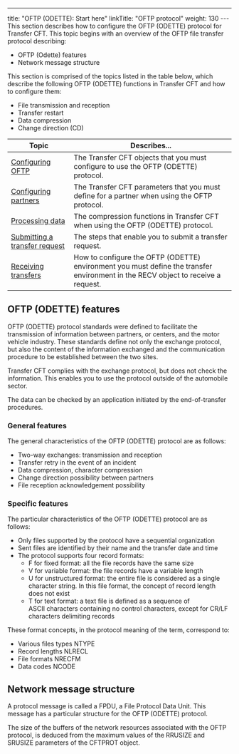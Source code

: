 ---
title: "OFTP  (ODETTE): Start here"
linkTitle: "OFTP protocol"
weight: 130
---This section describes how to configure the OFTP (ODETTE) protocol for
Transfer CFT. This topic begins
with an overview of the OFTP file transfer protocol describing:

- OFTP
    (Odette) features
- Network
    message structure

This section is comprised of the topics listed in the table below, which
describe the following OFTP (ODETTE) functions in Transfer CFT and how
to configure them:

- File transmission
    and reception
- Transfer restart
- Data compression
- Change direction (CD)


| Topic  | Describes...  |
| --- | --- |
| [Configuring OFTP](configuring_odette) | The Transfer CFT objects that you must configure to use the OFTP (ODETTE) protocol. |
| [Configuring partners](cftpart_parameters) | The Transfer CFT parameters that you must define for a partner when using the OFTP protocol. |
| [Processing data](processing_data) | The compression functions in Transfer CFT when using the OFTP (ODETTE) protocol. |
| [Submitting a transfer request](submitting_a_transfer_request) | The steps that enable you to submit a transfer request. |
| [Receiving transfers](receiving_transfers) | How to configure the OFTP (ODETTE) environment you must define the transfer environment in the RECV object to receive a request. |


<span id="About_OFTP"></span><span id="OFTP__ODETTE__features"></span>

## OFTP (ODETTE) features

OFTP (ODETTE) protocol standards were defined to facilitate the transmission
of information between partners, or centers, and the motor vehicle industry.
These standards define not only the exchange protocol, but also the content
of the information exchanged and the communication procedure to be established
between the two sites.

Transfer CFT complies with the exchange protocol, but does not check
the information. This enables you to use the protocol outside of the automobile
sector.

The data can be checked by an application initiated by the end-of-transfer
procedures.

### General features

The general characteristics of the OFTP (ODETTE) protocol are as follows:

- Two-way exchanges:
    transmission and reception
- Transfer retry
    in the event of an incident
- Data compression,
    character compression
- Change direction
    possibility between partners
- File reception
    acknowledgement possibility

### Specific features

The particular characteristics of the OFTP (ODETTE) protocol are as
follows:

- Only files supported
    by the protocol have a sequential organization
- Sent files are
    identified by their name and the transfer date and time
- The protocol supports
    four record formats:
    -   F
        for fixed format: all the file records have the same size
    -   V
        for variable format: the file records have a variable length
    -   U
        for unstructured format: the entire file is considered as a single
        character string. In this file format, the concept of record length
        does not exist
    -   T
        for text format: a text file is defined as a sequence of ASCII characters
        containing no control characters, except for CR/LF characters delimiting
        records

These format concepts, in the protocol meaning of the term, correspond
to:

- Various files types
    NTYPE
- Record lengths
    NLRECL
- File formats NRECFM
- Data codes NCODE

<span id="Network_message_structure"></span>

## Network message structure

A protocol message is called a FPDU, a File
Protocol Data
Unit. This message has a particular
structure for the OFTP (ODETTE) protocol.

The size of the buffers of the network resources associated with the
OFTP protocol, is deduced from the maximum values of the RRUSIZE and SRUSIZE
parameters of the CFTPROT object.

